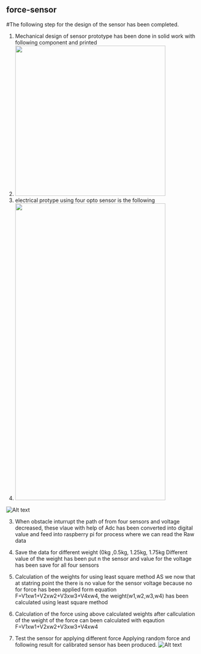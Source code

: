 ## force-sensor
#The following step for the design of the sensor has been completed.
      
 1. Mechanical design of sensor prototype has been done in solid work with following component and printed
 2. <img src="https://github.com/razainno/force-sensor/blob/main/mechanical_part.JPG" width="400" height="400">
 2. electrical protype using four opto sensor is the following
 3. <img src="https://github.com/razainno/force-sensor/blob/main/photo5879850171876095368.jpg" width="400" height="790">
![Alt text](https://github.com/razainno/force-sensor/blob/main/photo5879850171876095368.jpg
"Electrical design of the sensor")


3.  When obstacle inturrupt the path of from four sensors and voltage decreased, these vlaue with help of Adc has been converted into digital value and feed into raspberry pi for process where we can read the Raw data

4. Save the data for different weight (0kg ,0.5kg, 1.25kg, 1.75kg
Different value of the weight has been put n the sensor and value for the voltage has been save for all four sensors
5. Calculation of the weights for using least square method 
 AS we now that at statring point the there is no value for the sensor voltage because no for force has been applied 
 form equation F=V1xw1+V2xw2+V3xw3+V4xw4, the weight(w1,w2,w3,w4) has been calculated using least square method 
 6. Calculation of the force using above calculated weights
 after callculation of the weight of the force can been calculated with  eqaution F=V1xw1+V2xw2+V3xw3+V4xw4 
 7. Test the sensor for applying different force
 Applying random force and following result for calibrated sensor has been produced.
 ![Alt text](https://github.com/razainno/force-sensor/blob/main/calibration_1.JPG
"Force Calculation for calibrated sensor")     


           
